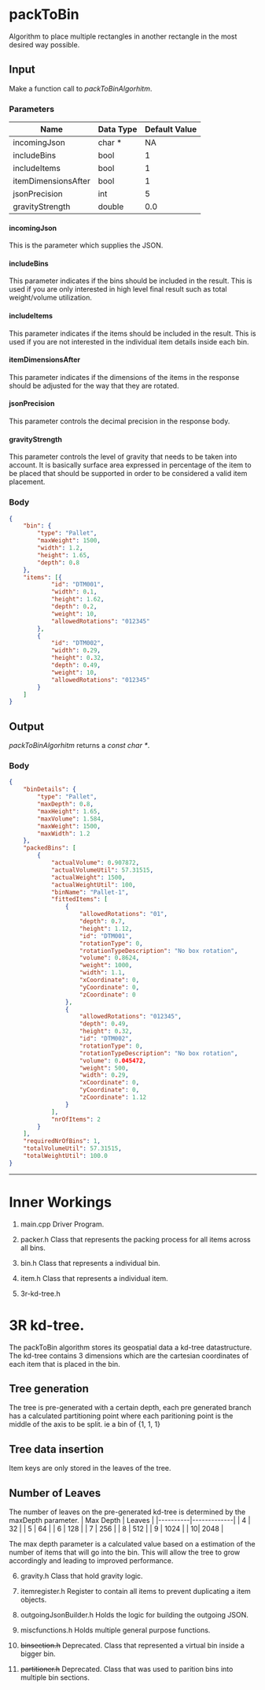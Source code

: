 # packToBin
Algorithm to place multiple rectangles in another rectangle in the most desired way possible.

## Input
Make a function call to <i>packToBinAlgorhitm</i>.

### Parameters
| Name | Data Type | Default Value |
|----------|-------------|-------------|
| incomingJson |  char *  | NA |
| includeBins |  bool  | 1 |
| includeItems |  bool  | 1 |
| itemDimensionsAfter |  bool  | 1 |
| jsonPrecision |  int | 5 |
| gravityStrength |  double | 0.0 |

#### incomingJson
This is the parameter which supplies the JSON.
#### includeBins
This parameter indicates if the bins should be included in the result. This is used if you are only interested in high level final result such as total weight/volume utilization.
#### includeItems
This parameter indicates if the items should be included in the result. This is used if you are not interested in the individual item details inside each bin.
#### itemDimensionsAfter
This parameter indicates if the dimensions of the items in the response should be adjusted for the way that they are rotated.
#### jsonPrecision
This parameter controls the decimal precision in the response body.
#### gravityStrength
This parameter controls the level of gravity that needs to be taken into account. It is basically surface area expressed in percentage of the item to be placed that should be supported in order to be considered a valid item placement.

### Body
```json
{
	"bin": {
		"type": "Pallet",
		"maxWeight": 1500,
		"width": 1.2,
		"height": 1.65,
		"depth": 0.8
	},
	"items": [{
			"id": "DTM001",
			"width": 0.1,
			"height": 1.62,
			"depth": 0.2,
			"weight": 10,
			"allowedRotations": "012345"
		},
		{
			"id": "DTM002",
			"width": 0.29,
			"height": 0.32,
			"depth": 0.49,
			"weight": 10,
			"allowedRotations": "012345"
		}
    ]
}
```

## Output
<i>packToBinAlgorhitm</i> returns a <i>const char *</i>.

### Body
```json
{
    "binDetails": {
        "type": "Pallet",
        "maxDepth": 0.8,
        "maxHeight": 1.65,
        "maxVolume": 1.584,
        "maxWeight": 1500,
        "maxWidth": 1.2
    },
    "packedBins": [
        {
            "actualVolume": 0.907872,
            "actualVolumeUtil": 57.31515,
            "actualWeight": 1500,
            "actualWeightUtil": 100,
            "binName": "Pallet-1",
            "fittedItems": [
                {
                    "allowedRotations": "01",
                    "depth": 0.7,
                    "height": 1.12,
                    "id": "DTM001",
                    "rotationType": 0,
                    "rotationTypeDescription": "No box rotation",
                    "volume": 0.8624,
                    "weight": 1000,
                    "width": 1.1,
                    "xCoordinate": 0,
                    "yCoordinate": 0,
                    "zCoordinate": 0
                },
                {
                    "allowedRotations": "012345",
                    "depth": 0.49,
                    "height": 0.32,
                    "id": "DTM002",
                    "rotationType": 0,
                    "rotationTypeDescription": "No box rotation",
                    "volume": 0.045472,
                    "weight": 500,
                    "width": 0.29,
                    "xCoordinate": 0,
                    "yCoordinate": 0,
                    "zCoordinate": 1.12
                }
            ],
            "nrOfItems": 2
        }
    ],
    "requiredNrOfBins": 1,
    "totalVolumeUtil": 57.31515,
    "totalWeightUtil": 100.0
}
```
---

# Inner Workings

1. main.cpp
Driver Program.

2. packer.h
Class that represents the packing process for all items across all bins.

3. bin.h
Class that represents a individual bin.

4. item.h
Class that represents a individual item.

5. 3r-kd-tree.h
# 3R kd-tree.
The packToBin algorithm stores its geospatial data a kd-tree datastructure. The kd-tree contains 3 dimensions which are the cartesian coordinates of each item that is placed in the bin.

## Tree generation
The tree is pre-generated with a certain depth, each pre generated branch has a calculated partitioning point where each paritioning point is the middle of the axis to be split.
ie a bin of {1, 1, 1}

## Tree data insertion
Item keys are only stored in the leaves of the tree.

## Number of Leaves
The number of leaves on the pre-generated kd-tree is determined by the maxDepth parameter.
| Max Depth   |      Leaves   |
|----------|-------------|
| 4 |  32  |
| 5 |  64  |
| 6 |  128  |
| 7 |  256  |
| 8 |  512 |
| 9 |  1024  |
| 10| 2048 |

The max depth parameter is a calculated value based on a estimation of the number of items that will go into the bin. This will allow the tree to grow accordingly and leading to improved performance.

6. gravity.h
Class that hold gravity logic.

7. itemregister.h
Register to contain all items to prevent duplicating a item objects.

8. outgoingJsonBuilder.h
Holds the logic for building the outgoing JSON.

9. miscfunctions.h
Holds multiple general purpose functions.

10. ~~binsection.h~~
Deprecated.
Class that represented a virtual bin inside a bigger bin.

11. ~~partitioner.h~~
Deprecated.
Class that was used to parition bins into multiple bin sections.
